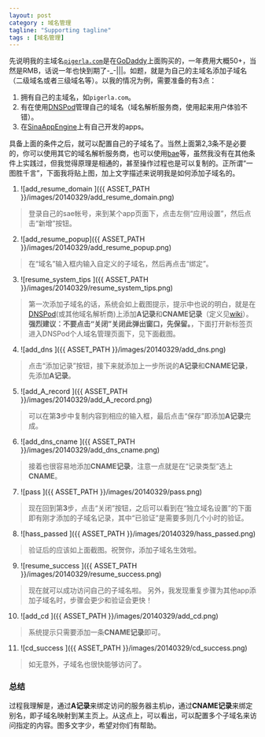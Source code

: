 ```yaml
---
layout: post
category : 域名管理
tagline: "Supporting tagline"
tags : [域名管理]
---
```


先说明我的主域名[`pigerla.com`](http://pigerla.com/)是在[GoDaddy](http://www.godaddy.com/)上面购买的，一年费用大概50+，当然是RMB，话说一年也快到期了-_-|||。如题，就是为自己的主域名添加子域名（二级域名或者三级域名等）。以我的情况为例，需要准备的有3点：

1. 拥有自己的主域名，如`pigerla.com`。
2. 有在使用[DNSPod](https://www.dnspod.cn/)管理自己的域名（域名解析服务商，使用起来用户体验不错）。
3. 在[SinaAppEngine](http://sae.sina.com.cn/)上有自己开发的apps。

<!--break-->

具备上面的条件之后，就可以配置自己的子域名了。当然上面第2,3条不是必要的，你可以使用其它的域名解析服务商，也可以使用[bae](http://developer.baidu.com/cloud/rt)等，虽然我没有在其他条件上实践过，但我觉得原理是相通的，甚至操作过程也是可以复制的。正所谓“一图胜千言”，下面我将贴上图，加上文字描述来说明我是如何添加子域名的。


1. ![add_resume_domain ]({{ ASSET_PATH }}/images/20140329/add_resume_domain.png)
> 登录自己的sae帐号，来到某个app页面下，点击左侧“应用设置”，然后点击“新增”按钮。

2. ![add_resume_popup]({{ ASSET_PATH }}/images/20140329/add_resume_popup.png)
> 在“域名”输入框内输入自定义的子域名，然后再点击“绑定”。

3. ![resume_system_tips ]({{ ASSET_PATH }}/images/20140329/resume_system_tips.png)
> 第一次添加子域名的话，系统会如上截图提示，提示中也说的明白，就是在[DNSPod](https://www.dnspod.cn/)(或其他域名解析商)上添加**A记录**和**CNAME记录**（定义见[wiki](http://zh.wikipedia.org/wiki/%E5%9F%9F%E5%90%8D%E7%B3%BB%E7%BB%9F)）。
> **强烈建议：不要点击“关闭”关闭此弹出窗口，先保留。**，下面打开新标签页进入DNSPod个人域名管理页面下，见下面截图。

4. ![add_dns ]({{ ASSET_PATH }}/images/20140329/add_dns.png)
> 点击“添加记录”按钮，接下来就添加上一步所说的**A记录**和**CNAME记录**，先添加**A记录**。

5. ![add_A_record ]({{ ASSET_PATH }}/images/20140329/add_A_record.png)
> 可以在第**3**步中复制内容到相应的输入框，最后点击“保存”即添加**A记录**完成。

6. ![add_dns_cname ]({{ ASSET_PATH }}/images/20140329/add_dns_cname.png)
> 接着也很容易地添加**CNAME记录**，注意一点就是在“记录类型”选上**CNAME**。

7. ![pass ]({{ ASSET_PATH }}/images/20140329/pass.png)
> 现在回到第**3**步，点击“关闭”按钮，之后可以看到在“独立域名设置”的下面即有刚才添加的子域名记录，其中“已验证”是需要多则几个小时的验证。

8. ![hass_passed ]({{ ASSET_PATH }}/images/20140329/hass_passed.png)
> 验证后的应该如上面截图。祝贺你，添加子域名生效啦。

9. ![resume_success ]({{ ASSET_PATH }}/images/20140329/resume_success.png)
> 现在就可以成功访问自己的子域名啦。
> 另外，我发现重复步骤为其他app添加子域名时，步骤会更少和验证会更快！

10. ![add_cd ]({{ ASSET_PATH }}/images/20140329/add_cd.png)
> 系统提示只需要添加一条**CNAME记录**即可。

11. ![cd_success ]({{ ASSET_PATH }}/images/20140329/cd_success.png)
> 如无意外，子域名也很快能够访问了。

### 总结 ###

过程我理解是，通过**A记录**来绑定访问的服务器主机ip，通过**CNAME记录**来绑定别名，即子域名映射到某主页上。从这点上，可以看出，可以配置多个子域名来访问指定的内容。图多文字少，希望对你们有帮助。


